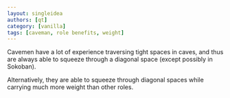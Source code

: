 ```yaml
---
layout: singleidea
authors: [qt]
category: [vanilla]
tags: [caveman, role benefits, weight]
---
```

Cavemen have a lot of experience traversing tight spaces in caves, and thus are
always able to squeeze through a diagonal space (except possibly in Sokoban).

Alternatively, they are able to squeeze through diagonal spaces while carrying
much more weight than other roles.

